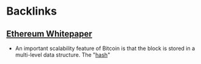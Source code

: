 
# Backlinks
## [Ethereum Whitepaper](<Ethereum Whitepaper.md>)
- An important scalability feature of Bitcoin is that the block is stored in a multi-level data structure. The "[hash](<hash.md>)"

